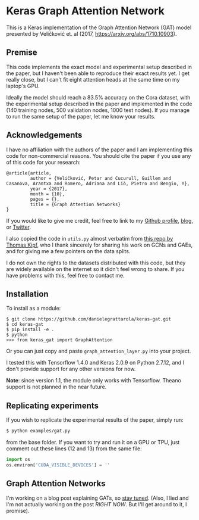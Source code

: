 # Keras Graph Attention Network
This is a Keras implementation of the Graph Attention Network (GAT)
model presented by Veličković et. al (2017, https://arxiv.org/abs/1710.10903).

## Premise
This code implements the exact model and experimental setup described in
the paper, but I haven't been able to reproduce their exact results yet.
I get really close, but I can't fit eight attention heads at the same
time on my laptop's GPU.

Ideally the model should reach a 83.5% accuracy on the Cora dataset,
with the experimental setup described in the paper and implemented in
the code (140 training nodes, 500 validation nodes, 1000 test nodes).
If you manage to run the same setup of the paper, let me know your
results.

## Acknowledgements
I have no affiliation with the authors of the paper and I am
implementing this code for non-commercial reasons.
You should cite the paper if you use any of this code for your research:
```
@article{article,
         author = {Veličković, Petar and Cucurull, Guillem and Casanova, Arantxa and Romero, Adriana and Liò, Pietro and Bengio, Y},
         year = {2017},
         month = {10},
         pages = {},
         title = {Graph Attention Networks}
}
```
If you would like to give me credit, feel free to link to my
[Github profile](https://github.com/danielegrattarola),
[blog](https://danielegrattarola.github.io), or
[Twitter](https://twitter.com/riceasphait).

I also copied the code in `utils.py` almost verbatim from [this repo by
Thomas Kipf](https://github.com/tkipf/gcn), who I thank sincerely for
sharing his work on GCNs and GAEs, and for giving me a few pointers on
the data splits.

I do not own the rights to the datasets distributed with this code, but
they are widely available on the internet so it didn't feel wrong to
share. If you have problems with this, feel free to contact me.

## Installation
To install as a module:
```
$ git clone https://github.com/danielegrattarola/keras-gat.git
$ cd keras-gat
$ pip install -e .
$ python
>>> from keras_gat import GraphAttention
```

Or you can just copy and paste `graph_attention_layer.py` into your
project.

I tested this with Tensorflow 1.4.0 and Keras 2.0.9 on Python 2.7.12,
and I don't provide support for any other versions for now.

**Note**: since version 1.1, the module only works with Tensorflow.
Theano support is not planned in the near future.

## Replicating experiments
If you wish to replicate the experimental results of the paper, simply
run:
```sh
$ python examples/gat.py
```

from the base folder.
If you want to try and run it on a GPU or TPU, just comment out these
lines (12 and 13) from the same file:
```py
import os
os.environ['CUDA_VISIBLE_DEVICES'] = ''
```

## Graph Attention Networks
I'm working on a blog post explaining GATs, so [stay tuned](https://danielegrattarola.github.io).
(Also, I lied and I'm not actually working on the post _RIGHT NOW_. But
I'll get around to it, I promise).
